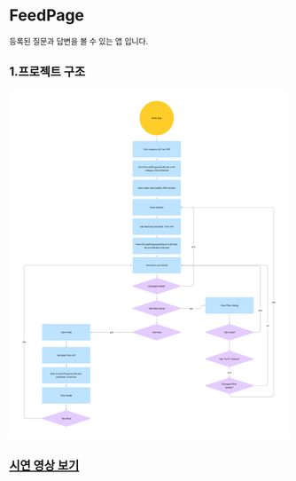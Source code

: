 # FeedPage
등록된 질문과 답변을 볼 수 있는 앱 입니다.


## 1.프로젝트 구조
![프로그램구조](./Flowchart.png)

## [시연 영상 보기](https://youtu.be/IImA9btovRQ)
